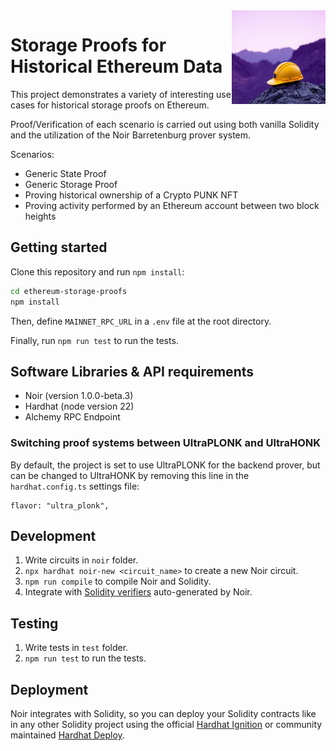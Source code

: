 <img align="right" width="150" height="150" top="100" src="https://raw.githubusercontent.com/olehmisar/hardhat-noir/main/assets/banner.jpg" >

# Storage Proofs for Historical Ethereum Data

This project demonstrates a variety of interesting use cases for historical storage proofs on Ethereum.

Proof/Verification of each scenario is carried out using both vanilla Solidity and the utilization of the Noir Barretenburg prover system.

Scenarios:
* Generic State Proof
* Generic Storage Proof
* Proving historical ownership of a Crypto PUNK NFT
* Proving activity performed by an Ethereum account between two block heights

## Getting started

Clone this repository and run `npm install`:

```sh
cd ethereum-storage-proofs
npm install
```

Then, define `MAINNET_RPC_URL` in a `.env` file at the root directory.

Finally, run `npm run test` to run the tests.

## Software Libraries & API requirements
* Noir (version 1.0.0-beta.3)
* Hardhat (node version 22)
* Alchemy RPC Endpoint

### Switching proof systems between UltraPLONK and UltraHONK
By default, the project is set to use UltraPLONK for the backend prover, but can be changed to UltraHONK by removing this line in the `hardhat.config.ts` settings file:
```
flavor: "ultra_plonk",
```

## Development

1. Write circuits in `noir` folder.
2. `npx hardhat noir-new <circuit_name>` to create a new Noir circuit.
3. `npm run compile` to compile Noir and Solidity.
4. Integrate with [Solidity verifiers](https://noir-lang.org/docs/how_to/how-to-solidity-verifier) auto-generated by Noir.

## Testing

1. Write tests in `test` folder.
2. `npm run test` to run the tests.

## Deployment

Noir integrates with Solidity, so you can deploy your Solidity contracts like in any other Solidity project using the official [Hardhat Ignition](https://hardhat.org/ignition/docs/getting-started) or community maintained [Hardhat Deploy](https://github.com/wighawag/hardhat-deploy).
